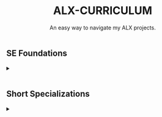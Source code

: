 <h1 align="center"><b>ALX-CURRICULUM</b></h1>
<div align="center">An easy way to navigate my ALX projects.</div>

<br>

## SE Foundations
<details>
<summary><b><a href=""></a></b></summary><br>


<br><p align="center">※※※※※※※※※※※※</p><br>
</details>

<br>

## Short Specializations
<details>
<summary><b><a href=""></a></b></summary><br>


<br><p align="center">※※※※※※※※※※※※</p><br>
</details>
